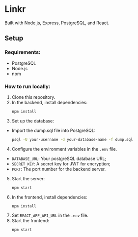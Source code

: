 # Linkr

Built with Node.js, Express, PostgreSQL, and React.

## Setup

### Requirements:

- PostgreSQL
- Node.js
- npm

### How to run locally:

1. Clone this repository.
2. In the backend, install dependencies:
   ```sh
   npm install
   ```
3. Set up the database:

- Import the dump.sql file into PostgreSQL:
  ```sh
  psql -U your-username -d your-database-name -f dump.sql
  ```

4. Configure the environment variables in the `.env` file.

- `DATABASE_URL`: Your postgreSQL database URL;
- `SECRET_KEY`: A secret key for JWT for encryption;
- `PORT`: The port number for the backend server.

5. Start the server:
   ```sh
   npm start
   ```
6. In the frontend, install dependencies:
   ```sh
   npm install
   ```
7. Set `REACT_APP_API_URL` in the `.env` file.
8. Start the frontend:
   ```sh
   npm start
   ```
